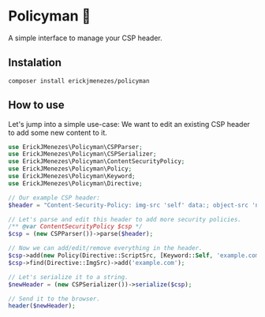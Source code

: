 # Policyman 👮

A simple interface to manage your CSP header.

## Instalation
```shell
composer install erickjmenezes/policyman
```

## How to use
Let's jump into a simple use-case: We want to edit an existing CSP header to add some new content to it.

```php
use ErickJMenezes\Policyman\CSPParser;
use ErickJMenezes\Policyman\CSPSerializer;
use ErickJMenezes\Policyman\ContentSecurityPolicy;
use ErickJMenezes\Policyman\Policy;
use ErickJMenezes\Policyman\Keyword;
use ErickJMenezes\Policyman\Directive;

// Our example CSP header:
$header = "Content-Security-Policy: img-src 'self' data:; object-src 'none'";

// Let's parse and edit this header to add more security policies.
/** @var ContentSecurityPolicy $csp */
$csp = (new CSPParser())->parse($header);

// Now we can add/edit/remove everything in the header.
$csp->add(new Policy(Directive::ScriptSrc, [Keyword::Self, 'example.com']));
$csp->find(Directive::ImgSrc)->add('example.com');

// Let's serialize it to a string.
$newHeader = (new CSPSerializer())->serialize($csp);

// Send it to the browser.
header($newHeader);
```
